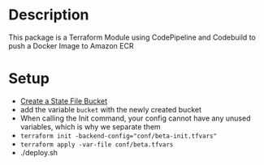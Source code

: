 # Description
This package is a Terraform Module using CodePipeline and Codebuild to push a Docker Image to Amazon ECR

# Setup
* [Create a State File Bucket](https://github.com/josjaf/examples/blob/master/aws/bucket.sh)
* add the variable `bucket` with the newly created bucket
* When calling the Init command, your config cannot have any unused variables, which is why we separate them
* `terraform init -backend-config="conf/beta-init.tfvars"`
* `terraform apply -var-file conf/beta.tfvars`
* ./deploy.sh